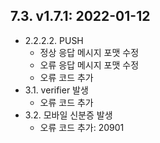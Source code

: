 ## 7.3. v1.7.1: 2022-01-12

* 2.2.2.2. PUSH
    * 정상 응답 메시지 포맷 수정
    * 오류 응답 메시지 포맷 수정
    * 오류 코드 추가
* 3.1. verifier 발생
    * 오류 코드 추가
* 3.2. 모바일 신분증 발생
    * 오류 코드 추가: 20901

